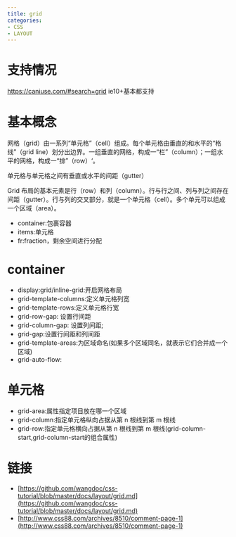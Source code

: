 ```yaml
---
title: grid
categories:
- CSS
- LAYOUT
---
```


# 支持情况

https://caniuse.com/#search=grid
ie10+基本都支持

# 基本概念

网格（grid）由一系列“单元格”（cell）组成。每个单元格由垂直的和水平的“格线”（grid line）划分出边界。一组垂直的网格，构成一“栏”（column）；一组水平的网格，构成一“排”（row）‘。

单元格与单元格之间有垂直或水平的间距（gutter）

Grid 布局的基本元素是行（row）和列（column）。行与行之间、列与列之间存在间距（gutter）。行与列的交叉部分，就是一个单元格（cell）。多个单元可以组成一个区域（area）。

- container:包裹容器
- items:单元格
- fr:fraction，剩余空间进行分配

# container

- display:grid/inline-grid:开启网格布局
- grid-template-columns:定义单元格列宽
- grid-template-rows:定义单元格行宽
- grid-row-gap: 设置行间距
- grid-column-gap: 设置列间距;
- grid-gap:设置行间距和列间距
- grid-template-areas:为区域命名(如果多个区域同名，就表示它们合并成一个区域)
- grid-auto-flow:

# 单元格

- grid-area:属性指定项目放在哪一个区域
- grid-column:指定单元格纵向占据从第 n 根线到第 m 根线
- grid-row:指定单元格横向占据从第 n 根线到第 m 根线(grid-column-start,grid-column-start的组合属性)


# 链接

- [https://github.com/wangdoc/css-tutorial/blob/master/docs/layout/grid.md](https://github.com/wangdoc/css-tutorial/blob/master/docs/layout/grid.md)
- [http://www.css88.com/archives/8510/comment-page-1](http://www.css88.com/archives/8510/comment-page-1)
